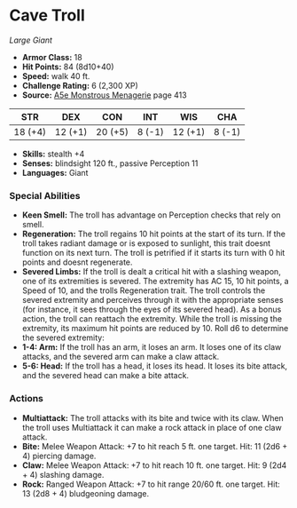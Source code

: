 # Cave Troll

*Large* *Giant*

- **Armor Class:** 18
- **Hit Points:** 84 (8d10+40)
- **Speed:** walk 40 ft.
- **Challenge Rating:** 6 (2,300 XP)
- **Source:** [A5e Monstrous Menagerie](https://enpublishingrpg.com/products/level-up-monstrous-menagerie-a5e) page 413

| STR | DEX | CON | INT | WIS | CHA |
| --- | --- | --- | --- | --- | --- |
| 18 (+4) | 12 (+1) | 20 (+5) | 8 (-1) | 12 (+1) | 8 (-1) |

- **Skills:** stealth +4
- **Senses:** blindsight 120 ft., passive Perception 11
- **Languages:** Giant

### Special Abilities

- **Keen Smell:** The troll has advantage on Perception checks that rely on smell.
- **Regeneration:** The troll regains 10 hit points at the start of its turn. If the troll takes radiant damage or is exposed to sunlight, this trait doesnt function on its next turn. The troll is petrified if it starts its turn with 0 hit points and doesnt regenerate.
- **Severed Limbs:** If the troll is dealt a critical hit with a slashing weapon, one of its extremities is severed. The extremity has AC 15, 10 hit points, a Speed of 10, and the trolls Regeneration trait. The troll controls the severed extremity and perceives through it with the appropriate senses (for instance, it sees through the eyes of its severed head). As a bonus action, the troll can reattach the extremity. While the troll is missing the extremity, its maximum hit points are reduced by 10. Roll d6 to determine the severed extremity:
- **1-4: Arm:** If the troll has an arm, it loses an arm. It loses one of its claw attacks, and the severed arm can make a claw attack.
- **5-6: Head:** If the troll has a head, it loses its head. It loses its bite attack, and the severed head can make a bite attack.

### Actions

- **Multiattack:** The troll attacks with its bite and twice with its claw. When the troll uses Multiattack  it can make a rock attack in place of one claw attack.
- **Bite:** Melee Weapon Attack: +7 to hit  reach 5 ft.  one target. Hit: 11 (2d6 + 4) piercing damage.
- **Claw:** Melee Weapon Attack: +7 to hit  reach 10 ft.  one target. Hit: 9 (2d4 + 4) slashing damage.
- **Rock:** Ranged Weapon Attack: +7 to hit  range 20/60 ft.  one target. Hit: 13 (2d8 + 4) bludgeoning damage.



